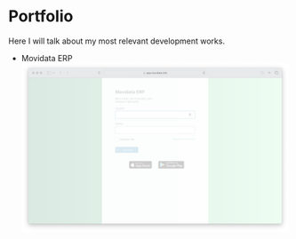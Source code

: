 # Portfolio
Here I will talk about my most relevant development works. 

* Movidata ERP
![alt text](https://github.com/hgbasoni/portfolio/blob/main/Screenshots/Screenshot%20Movidata%20-%20Login.png)
